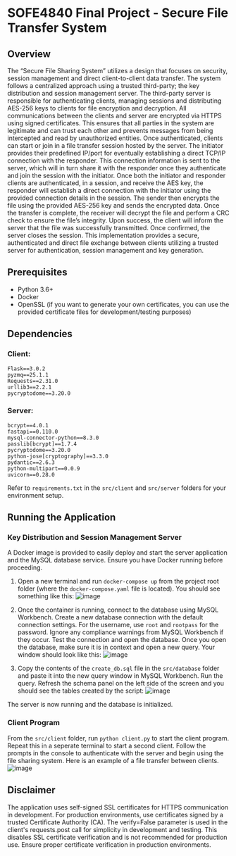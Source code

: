 # SOFE4840 Final Project - Secure File Transfer System

## Overview

The “Secure File Sharing System” utilizes a design that focuses on security, session management and direct client-to-client data transfer. The system follows a centralized approach using a trusted third-party; the key distribution and session management server. The third-party server is responsible for authenticating clients, managing sessions and distributing AES-256 keys to clients for file encryption and decryption. All communications between the clients and server are encrypted via HTTPS using signed certificates. This ensures that all parties in the system are legitimate and can trust each other and prevents messages from being intercepted and read by unauthorized entities. Once authenticated, clients can start or join in a file transfer session hosted by the server. The initiator provides their predefined IP/port for eventually establishing a direct TCP/IP connection with the responder. This connection information is sent to the server, which will in turn share it with the responder once they authenticate and join the session with the initiator. Once both the initiator and responder clients are authenticated, in a session, and receive the AES key, the responder will establish a direct connection with the initiator using the provided connection details in the session. The sender then encrypts the file using the provided AES-256 key and sends the encrypted data. Once the transfer is complete, the receiver will decrypt the file and perform a CRC check to ensure the file’s integrity. Upon success, the client will inform the server that the file was successfully transmitted. Once confirmed, the server closes the session. This implementation provides a secure, authenticated and direct file exchange between clients utilizing a trusted server for authentication, session management and key generation.

## Prerequisites

- Python 3.6+
- Docker
- OpenSSL (if you want to generate your own certificates, you can use the provided certificate files for development/testing purposes)

## Dependencies

### Client:

```
Flask==3.0.2
pyzmq==25.1.1
Requests==2.31.0
urllib3==2.2.1
pycryptodome==3.20.0
```

### Server:

```
bcrypt==4.0.1
fastapi==0.110.0
mysql-connector-python==8.3.0
passlib[bcrypt]==1.7.4
pycryptodome==3.20.0
python-jose[cryptography]==3.3.0
pydantic==2.6.3
python-multipart==0.0.9
uvicorn==0.28.0
```

Refer to `requirements.txt` in the `src/client` and `src/server` folders for your environment setup.

## Running the Application

### Key Distribution and Session Management Server

A Docker image is provided to easily deploy and start the server application and the MySQL database service. Ensure you have Docker running before proceeding.
1. Open a new terminal and run `docker-compose up` from the project root folder (where the `docker-compose.yaml` file is located). You should see something like this:
![image](https://github.com/danielgrewal/SecureFileTransfer/assets/58871999/7e783506-cc1c-4efd-b3ac-5a1fd1ff8fc9)

2. Once the container is running, connect to the database using MySQL Workbench. Create a new database connection with the default connection settings. For the username, use `root` and `rootpass` for the password. Ignore any compliance warnings from MySQL Workbench if they occur. Test the connection and open the database. Once you open the database, make sure it is in context and open a new query. Your window should look like this:
![image](https://github.com/danielgrewal/SecureFileTransfer/assets/58871999/a72b25cd-dcc1-4c7b-b205-aae88b790fe2)

3. Copy the contents of the `create_db.sql` file in the `src/database` folder and paste it into the new query window in MySQL Workbench. Run the query. Refresh the schema panel on the left side of the screen and you should see the tables created by the script:
![image](https://github.com/danielgrewal/SecureFileTransfer/assets/58871999/36df2d24-4eba-49f7-8103-f65938812998)

The server is now running and the database is initialized.

### Client Program

From the `src/client` folder, run `python client.py` to start the client program. Repeat this in a seperate terminal to start a second client.
Follow the prompts in the console to authenticate with the server and begin using the file sharing system. Here is an example of a file transfer between clients.
![image](https://github.com/danielgrewal/SecureFileTransfer/assets/58871999/9f343580-0be6-461d-bbbc-ce25e967db3a)

## Disclaimer

The application uses self-signed SSL certificates for HTTPS communication in development. For production environments, use certificates signed by a trusted Certificate Authority (CA).
The verify=False parameter is used in the client's requests.post call for simplicity in development and testing. This disables SSL certificate verification and is not recommended for production use. Ensure proper certificate verification in production environments.
